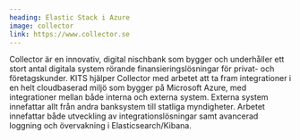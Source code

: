 ```yaml
---
heading: Elastic Stack i Azure
image: collector
link: https://www.collector.se
---
```

Collector är en innovativ, digital nischbank som bygger och underhåller ett stort antal digitala system rörande finansieringslösningar för privat- och företagskunder. KITS hjälper Collector med arbetet att ta fram integrationer i en helt cloudbaserad miljö som bygger på Microsoft Azure, med integrationer mellan både interna och externa system. Externa system innefattar allt från andra banksystem till statliga myndigheter. Arbetet innefattar både utveckling av integrationslösningar samt avancerad loggning och övervakning i Elasticsearch/Kibana.
